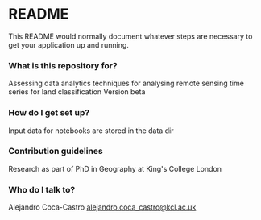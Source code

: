 # README #

This README would normally document whatever steps are necessary to get your application up and running.

### What is this repository for? ###
Assessing data analytics techniques for analysing remote sensing time series for land classification
Version beta

### How do I get set up? ###
Input data for notebooks are stored in the data dir

### Contribution guidelines ###
Research as part of PhD in Geography at King's College London

### Who do I talk to? ###
Alejandro Coca-Castro
alejandro.coca_castro@kcl.ac.uk